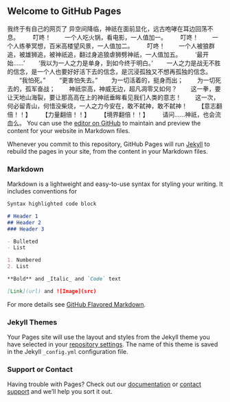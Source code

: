 ## Welcome to GitHub Pages
我终于有自己的网页了
异空间降临，神祇在面前显化，远古咆哮在耳边回荡不息。
　　叮咚！
　　一个人吃火锅，看电影，一人值加一。
　　叮咚！
　　一个人练拳冥想，百米高楼望风景，一人值加二。
　　叮咚！
　　一个人被狼群追，被雄狮追，被神祇追，翻过身追狼虐狮劈神祇，一人值加五。
　　‘最开始……’
　　‘我以为一人之力是单身，到如今终于明白。’
　　一人之力是战无不胜的信念，是一个人也要好好活下去的信念，是沉浸孤独又不想再孤独的信念。
　　“我怕死。”
　　“更害怕失去。”
　　为一切活着的，挺身而出；
　　为一切死去的，孤军奋战；
　　神祇崇高，神威无边，超凡凋零又如何？
　　这一拳，要让天地山海裂，要让那高高在上的神祇垂眸看见我们人类的意志！
　　这一次，何必留青山，何惜没柴烧，一人之力今安在，敢不弑神，敢不弑神！
　　【意志翻倍！！】
　　【力量翻倍！！】
　　【境界翻倍！！】
　　请问……神祇，也会流血么。
You can use the [editor on GitHub](https://github.com/dustinthesky/my-HTML-work/edit/master/index.md) to maintain and preview the content for your website in Markdown files.

Whenever you commit to this repository, GitHub Pages will run [Jekyll](https://jekyllrb.com/) to rebuild the pages in your site, from the content in your Markdown files.

### Markdown

Markdown is a lightweight and easy-to-use syntax for styling your writing. It includes conventions for

```markdown
Syntax highlighted code block

# Header 1
## Header 2
### Header 3

- Bulleted
- List

1. Numbered
2. List

**Bold** and _Italic_ and `Code` text

[Link](url) and ![Image](src)
```

For more details see [GitHub Flavored Markdown](https://guides.github.com/features/mastering-markdown/).

### Jekyll Themes

Your Pages site will use the layout and styles from the Jekyll theme you have selected in your [repository settings](https://github.com/dustinthesky/my-HTML-work/settings). The name of this theme is saved in the Jekyll `_config.yml` configuration file.

### Support or Contact

Having trouble with Pages? Check out our [documentation](https://help.github.com/categories/github-pages-basics/) or [contact support](https://github.com/contact) and we’ll help you sort it out.
